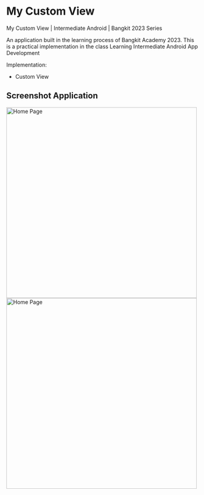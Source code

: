 # My Custom View
My Custom View | Intermediate Android | Bangkit 2023 Series

An application built in the learning process of Bangkit Academy 2023. This is a practical implementation in the class Learning Intermediate Android App Development

Implementation:
- Custom View

## Screenshot Application
<img src="https://github.com/riyandifirman/my-custom-view/assets/49358131/e3018bc7-de21-4d5c-b4ab-d76fbf635142" alt="Home Page" widht="500" height="500">
<img src="https://github.com/riyandifirman/my-custom-view/assets/49358131/3c867b76-e764-4387-a2ef-487ac8bffd43" alt="Home Page" widht="500" height="500">
